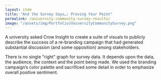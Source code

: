 ```yaml
---
layout: item
title: "And the Survey Says…: Proving Your Point"
permalink: /university-community-survey-results/
image: "/assets/img/Portfolio/UniversityCommunitySurvey.png"
---
```

A university asked Crow Insight to create a suite of visuals to publicly describe the success of a re-branding campaign that had generated substantial discussion (and some opposition) among stakeholders.

There is no single "right" graph for survey data. It depends upon the data, the audience, the context and the point being made. We used the branding campaign’s color palette and sacrificed some detail in order to emphasize overall positive sentiment.